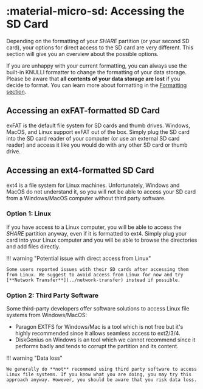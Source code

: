 # :material-micro-sd: Accessing the SD Card

Depending on the formatting of your *SHARE* partition (or your second SD card), your options for direct access to the SD card are very different. This section will give you an overview about the possible options.

If you are unhappy with your current formatting, you can always use the built-in KNULLI formatter to change the formatting of your data storage. Please be aware that **all contents of your data storage are lost** if you decide to format. You can learn more about formatting in the [Formatting section](../formatting).

## Accessing an exFAT-formatted SD Card

exFAT is the default file system for SD cards and thumb drives. Windows, MacOS, and Linux support exFAT out of the box. Simply plug the SD card into the SD card reader of your computer (or use an external SD card reader) and access it like you would do with any other SD card or thumb drive.

## Accessing an ext4-formatted SD Card

ext4 is a file system for Linux machines. Unfortunately, Windows and MacOS do not understand it, so you will not be able to access your SD card from a Windows/MacOS computer without third party software.

### Option 1: Linux

If you have access to a Linux computer, you will be able to access the *SHARE* partition anyway, even if it is formatted to ext4. Simply plug your card into your Linux computer and you will be able to browse the directories and add files directly.

!!! warning "Potential issue with direct access from Linux"

    Some users reported issues with their SD cards after accessing them from Linux. We suggest to avoid access from Linux for now and try [**Network Transfer**](../network-transfer) instead if possible.

### Option 2: Third Party Software

Some third-party developers offer software solutions to access Linux file systems from Windows/MacOS:

* Paragon EXTFS for Windows/Mac is a tool which is not free but it's highly recommended since it allows seamless access to ext2/3/4.
* DiskGenius on Windows is an tool which we cannot recommend since it performs badly and tends to corrupt the partition and its content.

!!! warning "Data loss"

    We generally do **not** recommend using third party software to access Linux file systems. If you know what you are doing, you may try this approach anyway. However, you should be aware that you risk data loss.

